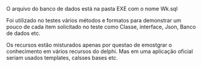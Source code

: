 O arquivo do banco de dados está na pasta EXE com o nome Wk.sql

Foi utilizado no testes vários métodos e formatos para demonstrar um pouco de cada item solicitado no teste como Classe, interface, Json, Banco de dados etc.

Os recursos estão misturados apenas por questao de emostgrar o conhecimento em vários recursos do delphi. Mas em uma aplicação oficial seriam usados templates, calsses bases etc.
